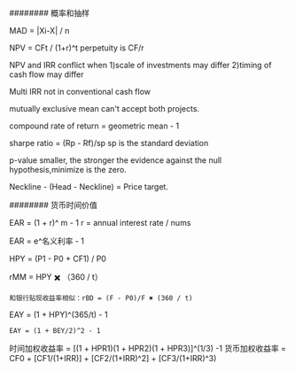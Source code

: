 ########  概率和抽样

MAD = |Xi-X| / n

NPV = CFt / (1+r)^t
	perpetuity is CF/r

NPV and IRR conflict when 
	1)scale of investments may differ
	2)timing of cash flow may differ

Multi IRR not in conventional cash flow

mutually exclusive mean can't accept both projects.

compound rate of return = geometric mean - 1

sharpe ratio = (Rp - Rf)/sp   sp is the standard deviation

p-value smaller, the stronger the evidence against the null hypothesis,minimize is the zero.

Neckline - (Head - Neckline) = Price target.

########  货币时间价值

EAR = (1 + r)^ m - 1   r = annual interest rate / nums

EAR = e^名义利率 - 1

HPY = (P1 - P0 + CF1) / P0

rMM = HPY ✖️ （360 / t）

	和银行贴现收益率相似：rBD = (F - P0)/F ✖️ (360 / t)

EAY = (1 + HPY)^(365/t) - 1

	EAY = (1 + BEY/2)^2 - 1 

时间加权收益率 = [(1 + HPR1)(1 + HPR2)(1 + HPR3)]^(1/3) -1
货币加权收益率 = CF0 + [CF1/(1+IRR)] + [CF2/(1+IRR)^2] + [CF3/(1+IRR)^3)
